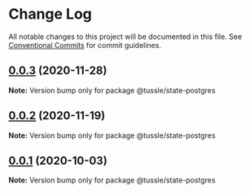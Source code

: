 # Change Log

All notable changes to this project will be documented in this file.
See [Conventional Commits](https://conventionalcommits.org) for commit guidelines.

## [0.0.3](https://github.com/Klowner/tussle/compare/v0.0.2...v0.0.3) (2020-11-28)

**Note:** Version bump only for package @tussle/state-postgres





## [0.0.2](https://github.com/Klowner/tussle/compare/v0.0.1...v0.0.2) (2020-11-19)

**Note:** Version bump only for package @tussle/state-postgres





## [0.0.1](https://github.com/Klowner/tussle/compare/v0.0.0...v0.0.1) (2020-10-03)

**Note:** Version bump only for package @tussle/state-postgres
